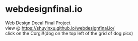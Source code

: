 # webdesignfinal.io
Web Design Decal Final Project <br>
view @ https://shuyinxu.github.io/webdesignfinal.io/<br>
click on the Corgi!!(dog on the top left of the grid of dog pics)
